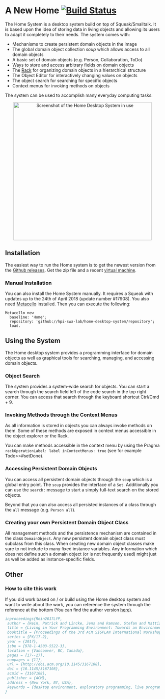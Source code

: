# A New Home [![Build Status](https://travis-ci.org/hpi-swa-lab/home-desktop-system.svg?branch=master)](https://travis-ci.org/hpi-swa-lab/home-desktop-system)

The Home System is a desktop system build on top of Squeak/Smalltalk. It is based upon the idea of storing data in living objects and allowing its users to adapt it completely to their needs. The system comes with:

 - Mechanisms to create persistent domain objects in the image
 - The global domain object collection *soup* which allows access to all domain objects
 - A basic set of domain objects (e.g. Person, Collaboration, ToDo)
 - Ways to store and access arbitrary fields on domain objects
 - The [Rack](https://github.com/hpi-swa/Rack) for organizing domain objects in a hierarchical structure
 - The Object Editor for interactively changing values on objects
 - The object search for searching for specific objects
 - Context menus for invoking methods on objects
 
The system can be used to accomplish many everyday computing tasks:

<p align="center">
<img alt="Screenshot of the Home Desktop System in use" src="https://github.com/hpi-swa-lab/home-desktop-system/blob/master/documentation/screenshot.png" width=450></img>
</p>

## Installation
The easiest way to run the Home system is to get the newest version from the [Github releases](https://github.com/hpi-swa-lab/home-desktop-system/releases). Get the zip file and a recent [virtual machine](http://squeak.org/downloads/).

### Manual Installation
You can also install the Home System manually. It requires a Squeak with updates up to the 24th of April 2018 (update number #17908). You also need [Metacello](https://github.com/Metacello/metacello) installed. Then you can execute the following:

```Smalltalk
Metacello new
  baseline: 'Home';
  repository: 'github://hpi-swa-lab/home-desktop-system/repository';
  load.
```

## Using the System
The Home desktop system provides a programming interface for domain objects as well as graphical tools for searching, managing, and accessing domain objects.


### Object Search
The system provides a system-wide search for objects. You can start a search through the search field left of the code search in the top right corner. You can access that search through the keyboard shortcut Ctrl/Cmd + 9.

### Invoking Methods through the Context Menus
As all information is stored in objects you can always invoke methods on them. Some of these methods are exposed in context menus accessible in the object explorer or the Rack. 

You can make methods accessible in the context menu by using the Pragma `rackOperationLabel: label inContextMenus: true` (see for example Todo>>#setDone).

### Accessing Persistent Domain Objects
You can access all persistent domain objects through the `soup` which is a global entry point. The `soup` provides the interface of a `Set`. Additionally you can use the `search:` message to start a simply full-text search on the stored objects.

Beyond that you can also access all persisted instances of a class through the `all` message (e.g. `Person all`).

### Creating your own Persistent Domain Object Class
All management methods and the persistence mechanism are contained in the class `DomainObject`. Any new persistent domain object class must subclass from this class. When creating new domain object classes make sure to not include to many fixed instance variables. Any information which does not define such a domain object (or is not frequently used) might just as well be added as instance-specific fields.

## Other

### How to cite this work
If you did work based on / or build using the Home desktop system and want to write about the work, you can reference the system through the reference at the bottom (You can find the author version [here](https://www.hpi.uni-potsdam.de/hirschfeld/publications/media/ReinLinckeRamsonMattisHirschfeld_2017_LivingInYourProgrammingEnvironmentTowardsAnEnvironmentForExploratoryAdaptationsOfProductivityTools_AcmDL.pdf)).

````Bibtex
inproceedings{Rein2017LYP,
 author = {Rein, Patrick and Lincke, Jens and Ramson, Stefan and Mattis, Toni and Hirschfeld, Robert},
 title = {Living in Your Programming Environment: Towards an Environment for Exploratory Adaptations of Productivity Tools},
 booktitle = {Proceedings of the 3rd ACM SIGPLAN International Workshop on Programming Experience},
 series = {PX/17.2},
 year = {2017},
 isbn = {978-1-4503-5522-3},
 location = {Vancouver, BC, Canada},
 pages = {17--27},
 numpages = {11},
 url = {http://doi.acm.org/10.1145/3167108},
 doi = {10.1145/3167108},
 acmid = {3167108},
 publisher = {ACM},
 address = {New York, NY, USA},
 keywords = {desktop environment, exploratory programming, live programming, productivity tools, programming environment},
} 
````
